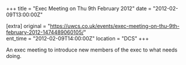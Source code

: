 +++
title = "Exec Meeting on Thu 9th February 2012"
date = "2012-02-09T13:00:00Z"

[extra]
original = "https://uwcs.co.uk/events/exec-meeting-on-thu-9th-february-2012-1474489060105/"    
ent_time = "2012-02-09T14:00:00Z"
location = "DCS"
+++

An exec meeting to introduce new members of the exec to what needs doing.

